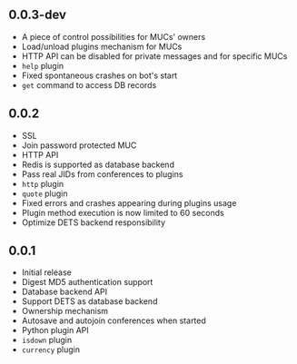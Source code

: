 ## 0.0.3-dev

  * A piece of control possibilities for MUCs' owners
  * Load/unload plugins mechanism for MUCs
  * HTTP API can be disabled for private messages and for specific MUCs
  * ``help`` plugin
  * Fixed spontaneous crashes on bot's start
  * ``get`` command to access DB records

## 0.0.2

  * SSL
  * Join password protected MUC
  * HTTP API
  * Redis is supported as database backend
  * Pass real JIDs from conferences to plugins
  * ``http`` plugin
  * ``quote`` plugin
  * Fixed errors and crashes appearing during plugins usage
  * Plugin method execution is now limited to 60 seconds
  * Optimize DETS backend responsibility

## 0.0.1

  * Initial release
  * Digest MD5 authentication support
  * Database backend API
  * Support DETS as database backend
  * Ownership mechanism
  * Autosave and autojoin conferences when started
  * Python plugin API
  * ``isdown`` plugin
  * ``currency`` plugin

